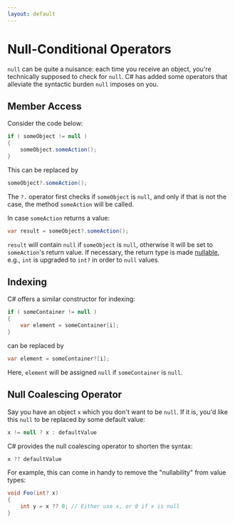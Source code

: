 ```yaml
---
layout: default
---
```

# Null-Conditional Operators

`null` can be quite a nuisance: each time
you receive an object, you're technically
supposed to check for `null`.
C# has added some operators that alleviate
the syntactic burden `null` imposes on you.

## Member Access

Consider the code below:

```csharp
if ( someObject != null )
{
    someObject.someAction();
}
```

This can be replaced by

```csharp
someObject?.someAction();
```

The `?.` operator first checks if `someObject` is `null`,
and only if that is not the case, the method `someAction` will be called.

In case `someAction` returns a value:

```csharp
var result = someObject?.someAction();
```

`result` will contain `null` if `someObject` is `null`, otherwise
it will be set to `someAction`'s return value. If necessary,
the return type is made [nullable](nullable-types.md), e.g., `int` is upgraded to `int?`
in order to `null` values.

## Indexing

C# offers a similar constructor for indexing:

```csharp
if ( someContainer != null )
{
    var element = someContainer[i];
}
```

can be replaced by

```csharp
var element = someContainer?[i];
```

Here, `element` will be assigned `null` if `someContainer` is `null`.

## Null Coalescing Operator

Say you have an object `x` which you don't want to be `null`.
If it is, you'd like this `null` to be replaced by some default value:

```csharp
x != null ? x : defaultValue
```

C# provides the null coalescing operator to shorten the syntax:

```csharp
x ?? defaultValue
```

For example, this can come in handy to remove the "nullability" from value types:

```csharp
void Foo(int? x)
{
    int y = x ?? 0; // Either use x, or 0 if x is null
}
```
